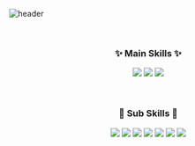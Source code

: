 

![header](https://capsule-render.vercel.app/api?type=waving&color=white&height=300&section=header&text=Kim%20Ha%20Neul&fontSize=90&animation=fadeIn&fontAlignY=38&desc=Student%20Studying%20for%20Mobile%20App%20Developer&descAlignY=51&descAlign=62&fontColor=FFFFFF)



<br>
<h3 align="center">✨ Main Skills ✨</h4>

<p align="center">
 <img src="https://img.shields.io/badge/Android-3DDC84?style=flat&logo=Android&logoColor=white"/> <img src="https://img.shields.io/badge/Kotlin-7F52FF?style=flat&logo=Kotlin&logoColor=white"/>  <img src="https://img.shields.io/badge/Java-007396?style=flat&logo=Java&logoColor=white"/>  
</p>

<br>
<h3 align="center">🌼 Sub Skills 🌼</h4>
<p align="center">
    <img src="https://img.shields.io/badge/Spring-6DB33F?style=flat&logo=Spring&logoColor=white"/> <img src="https://img.shields.io/badge/JSP-007396?style=flat&logo=JSP&logoColor=white"/> <img src="https://img.shields.io/badge/C-A8B9CC?style=flat&logo=C&logoColor=white"/> <img src="https://img.shields.io/badge/JavaScript-F7DF1E?style=flat&logo=JavaScript&logoColor=white"/>
    <img src="https://img.shields.io/badge/Oracle-F80000?style=flat&logo=Oracle&logoColor=white"/>    <img src="https://img.shields.io/badge/Mysql-4479A1?style=flat&logo=Mysql&logoColor=white"/> <img src="https://img.shields.io/badge/React-61DAFB?style=flat&logo=React&logoColor=white"/>
</p>
<!-- <h3 align="center">Tools</h3>
<p align="center">
    <img src="https://img.shields.io/badge/Git-F05032?style=flat&logo=Git&logoColor=white"/>
    <img src="https://img.shields.io/badge/GitHub-181717?style=flat&logo=GitHub&logoColor=white"/> <br>
    <img src="https://img.shields.io/badge/Android Studio-3DDC84?style=flat&logo=Android Studio&logoColor=white"/>
    <img src="https://img.shields.io/badge/Eclipse-2C2255?style=flat&logo=Eclipse&logoColor=white"/>
    <img src="https://img.shields.io/badge/Visual Studio-5C2D91?style=flat&logo=Visual Studio&logoColor=white"/>
    <img src="https://img.shields.io/badge/Visual Studio Code-007ACC?style=flat&logo=Visual Studio Code&logoColor=white"/>
    <br>
    <img src="https://img.shields.io/badge/Notion-000000?style=flat&logo=Notion&logoColor=white"/>
    <img src="https://img.shields.io/badge/Figma-F24E1E?style=flat&logo=Figma&logoColor=white"/>
    <img src="https://img.shields.io/badge/Adobe XD-FF61F6?style=flat&logo=Adobe XD&logoColor=white"/> 
</p> 

[![Anurag's GitHub stats](https://github-readme-stats.vercel.app/api?username=KimSky904)](https://github.com/KimSky904/github-readme-stats)

-->


 

 
 

